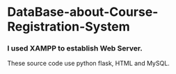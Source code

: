 # DataBase-about-Course-Registration-System
### I used XAMPP to establish Web Server.
These source code use python flask, HTML and MySQL.
